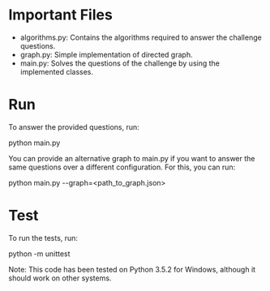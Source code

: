 # Important Files

* algorithms.py: Contains the algorithms required to answer the challenge questions.
* graph.py: Simple implementation of directed graph.
* main.py: Solves the questions of the challenge by using the implemented classes.


# Run

To answer the provided questions, run:

python main.py

You can provide an alternative graph to main.py if you want to answer the same questions over a different configuration. For this, you can run:

python main.py --graph=\<path_to_graph.json\>


# Test

To run the tests, run:

python -m unittest


Note: This code has been tested on Python 3.5.2 for Windows, although it should work on other systems.
